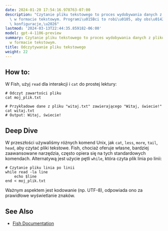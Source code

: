```yaml
---
date: 2024-01-20 17:54:16.978763-07:00
description: "Czytanie pliku tekstowego to proces wydobywania danych z pliku zapisanego\
  \ w formacie tekstowym. Programi\u015Bci to robi\u0105, aby obs\u0142ugiwa\u0107\
  \ konfiguracje,\u2026"
lastmod: '2024-03-13T22:44:35.859182-06:00'
model: gpt-4-1106-preview
summary: Czytanie pliku tekstowego to proces wydobywania danych z pliku zapisanego
  w formacie tekstowym.
title: Odczytywanie pliku tekstowego
weight: 22
---
```


## How to:
W Fish, użyj `read` dla interakcji i `cat` do prostej lektury:

```Fish Shell
# Odczyt zawartości pliku
cat moj_plik.txt

# Przykładowe dane z pliku "witaj.txt" zawierającego "Witaj, świecie!"
cat witaj.txt
# Output: Witaj, świecie!
```

## Deep Dive
W przeszłości używaliśmy różnych komend Unix, jak `cat`, `less`, `more`, `tail`, `head`, aby czytać pliki tekstowe. Fish, chociaż oferuje własne, bardziej zaawansowane narzędzia, często opiera się na tych standardowych komendach. Alternatywą jest użycie pętli `while`, która czyta plik linia po linii:

```Fish Shell
# Czytanie pliku linia po linii
while read -la line
    echo $line
end < moj_plik.txt
```

Ważnym aspektem jest kodowanie (np. UTF-8), odpowiada ono za prawidłowe wyświetlanie znaków.

## See Also
- [Fish Documentation](https://fishshell.com/docs/current/index.html)
